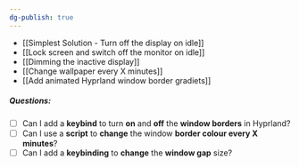 ```yaml
---
dg-publish: true
---
```

- [[Simplest Solution - Turn off the display on idle]]
- [[Lock screen and switch off the monitor on idle]]
- [[Dimming the inactive display]]
- [[Change wallpaper every X minutes]]
- [[Add animated Hyprland window border gradiets]]

##### Questions:
- [ ] Can I add a **keybind** to turn **on** and **off** the **window borders** in Hyprland?
- [ ] Can I use a **script** to **change** the window **border colour every X minutes**?
- [ ] Can I add a **keybinding** to **change** the **window gap** size?